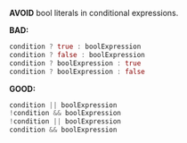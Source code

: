 
**AVOID** bool literals in conditional expressions.

**BAD:**
```dart
condition ? true : boolExpression
condition ? false : boolExpression
condition ? boolExpression : true
condition ? boolExpression : false
```

**GOOD:**
```dart
condition || boolExpression
!condition && boolExpression
!condition || boolExpression
condition && boolExpression
```

